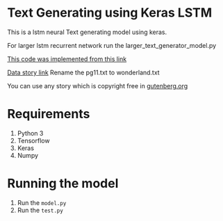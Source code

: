 # Text Generating using Keras LSTM
This is a lstm neural Text generating model using keras. 

For larger lstm recurrent network run the larger_text_generator_model.py

[This code was implemented from this link](https://machinelearningmastery.com/text-generation-lstm-recurrent-neural-networks-python-keras/)

[Data story link](http://www.gutenberg.org/cache/epub/11/pg11.txt)
Rename the pg11.txt to wonderland.txt

You can use any story which is copyright free in [gutenberg.org](https://www.gutenberg.org/)

# Requirements
1. Python 3
2. Tensorflow
3. Keras
4. Numpy

# Running the model
1. Run the `model.py`
2. Run the `test.py`


